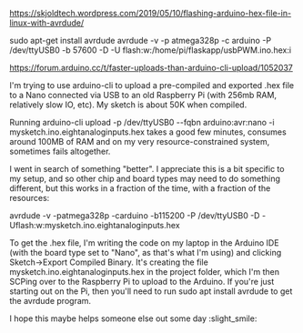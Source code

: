 https://skjoldtech.wordpress.com/2019/05/10/flashing-arduino-hex-file-in-linux-with-avrdude/

sudo apt-get install avrdude
avrdude -v -p atmega328p -c arduino -P /dev/ttyUSB0 -b 57600 -D -U flash:w:/home/pi/flaskapp/usbPWM.ino.hex:i


https://forum.arduino.cc/t/faster-uploads-than-arduino-cli-upload/1052037

I'm trying to use arduino-cli to upload a pre-compiled and exported .hex file to a Nano connected via USB to an old Raspberry Pi (with 256mb RAM, relatively slow IO, etc). My sketch is about 50K when compiled.

Running arduino-cli upload -p /dev/ttyUSB0 --fqbn arduino:avr:nano -i mysketch.ino.eightanaloginputs.hex takes a good few minutes, consumes around 100MB of RAM and on my very resource-constrained system, sometimes fails altogether.

I went in search of something "better". I appreciate this is a bit specific to my setup, and so other chip and board types may need to do something different, but this works in a fraction of the time, with a fraction of the resources:

avrdude -v -patmega328p -carduino -b115200 -P /dev/ttyUSB0 -D -Uflash:w:mysketch.ino.eightanaloginputs.hex

To get the .hex file, I'm writing the code on my laptop in the Arduino IDE (with the board type set to "Nano", as that's what I'm using) and clicking Sketch->Export Compiled Binary. It's creating the file mysketch.ino.eightanaloginputs.hex in the project folder, which I'm then SCPing over to the Raspberry Pi to upload to the Arduino. If you're just starting out on the Pi, then you'll need to run sudo apt install avrdude to get the avrdude program.

I hope this maybe helps someone else out some day :slight_smile:
